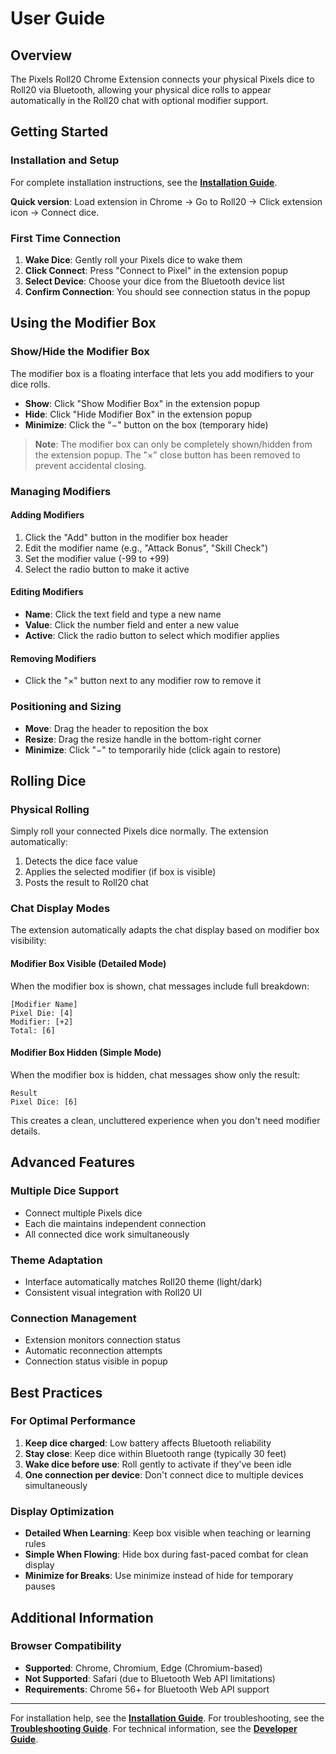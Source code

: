 # User Guide

## Overview

The Pixels Roll20 Chrome Extension connects your physical Pixels dice to Roll20 via Bluetooth, allowing your physical dice rolls to appear automatically in the Roll20 chat with optional modifier support.

## Getting Started

### Installation and Setup

For complete installation instructions, see the **[Installation Guide](INSTALLATION.md)**.

**Quick version**: Load extension in Chrome → Go to Roll20 → Click extension icon → Connect dice.

### First Time Connection

1. **Wake Dice**: Gently roll your Pixels dice to wake them
2. **Click Connect**: Press "Connect to Pixel" in the extension popup
3. **Select Device**: Choose your dice from the Bluetooth device list
4. **Confirm Connection**: You should see connection status in the popup

## Using the Modifier Box

### Show/Hide the Modifier Box

The modifier box is a floating interface that lets you add modifiers to your dice rolls.

- **Show**: Click "Show Modifier Box" in the extension popup
- **Hide**: Click "Hide Modifier Box" in the extension popup
- **Minimize**: Click the "−" button on the box (temporary hide)

> **Note**: The modifier box can only be completely shown/hidden from the extension popup. The "×" close button has been removed to prevent accidental closing.

### Managing Modifiers

#### Adding Modifiers

1. Click the "Add" button in the modifier box header
2. Edit the modifier name (e.g., "Attack Bonus", "Skill Check")
3. Set the modifier value (-99 to +99)
4. Select the radio button to make it active

#### Editing Modifiers

- **Name**: Click the text field and type a new name
- **Value**: Click the number field and enter a new value
- **Active**: Click the radio button to select which modifier applies

#### Removing Modifiers

- Click the "×" button next to any modifier row to remove it

### Positioning and Sizing

- **Move**: Drag the header to reposition the box
- **Resize**: Drag the resize handle in the bottom-right corner
- **Minimize**: Click "−" to temporarily hide (click again to restore)

## Rolling Dice

### Physical Rolling

Simply roll your connected Pixels dice normally. The extension automatically:

1. Detects the dice face value
2. Applies the selected modifier (if box is visible)
3. Posts the result to Roll20 chat

### Chat Display Modes

The extension automatically adapts the chat display based on modifier box visibility:

#### Modifier Box Visible (Detailed Mode)

When the modifier box is shown, chat messages include full breakdown:

```
[Modifier Name]
Pixel Die: [4]
Modifier: [+2]
Total: [6]
```

#### Modifier Box Hidden (Simple Mode)

When the modifier box is hidden, chat messages show only the result:

```
Result
Pixel Dice: [6]
```

This creates a clean, uncluttered experience when you don't need modifier details.

## Advanced Features

### Multiple Dice Support

- Connect multiple Pixels dice
- Each die maintains independent connection
- All connected dice work simultaneously

### Theme Adaptation

- Interface automatically matches Roll20 theme (light/dark)
- Consistent visual integration with Roll20 UI

### Connection Management

- Extension monitors connection status
- Automatic reconnection attempts
- Connection status visible in popup

## Best Practices

### For Optimal Performance

1. **Keep dice charged**: Low battery affects Bluetooth reliability
2. **Stay close**: Keep dice within Bluetooth range (typically 30 feet)
3. **Wake dice before use**: Roll gently to activate if they've been idle
4. **One connection per device**: Don't connect dice to multiple devices simultaneously

### Display Optimization

- **Detailed When Learning**: Keep box visible when teaching or learning rules
- **Simple When Flowing**: Hide box during fast-paced combat for clean display
- **Minimize for Breaks**: Use minimize instead of hide for temporary pauses

## Additional Information

### Browser Compatibility

- **Supported**: Chrome, Chromium, Edge (Chromium-based)
- **Not Supported**: Safari (due to Bluetooth Web API limitations)
- **Requirements**: Chrome 56+ for Bluetooth Web API support

---

For installation help, see the **[Installation Guide](INSTALLATION.md)**.
For troubleshooting, see the **[Troubleshooting Guide](TROUBLESHOOTING.md)**.
For technical information, see the **[Developer Guide](DEVELOPER_GUIDE.md)**.
